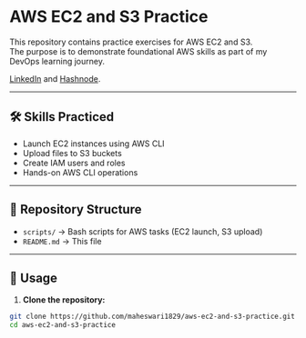 # AWS EC2 and S3 Practice

This repository contains practice exercises for AWS EC2 and S3.  
The purpose is to demonstrate foundational AWS skills as part of my DevOps learning journey.

 [LinkedIn](https://www.linkedin.com/in/bhavani-maheswari-chavali-735574376) and [Hashnode](https://hashnode.com/@Bhavanimaheswari).

---

## 🛠️ Skills Practiced
- Launch EC2 instances using AWS CLI  
- Upload files to S3 buckets  
- Create IAM users and roles  
- Hands-on AWS CLI operations  

---

## 📂 Repository Structure
- `scripts/` → Bash scripts for AWS tasks (EC2 launch, S3 upload)  
- `README.md` → This file  

---

## 🔧 Usage

1. **Clone the repository:**
```bash
git clone https://github.com/maheswari1829/aws-ec2-and-s3-practice.git
cd aws-ec2-and-s3-practice



